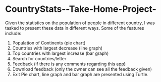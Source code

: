 # CountryStats--Take-Home-Project-
Given the statistics on the population of people in different country, I was tasked to present these data in different ways.
Some of the features include: 
1. Population of Continents (pie chart)
2. Countries with largest decrease (line graph)
3. Top countries with largest increase (bar graph)
4. Search for countries/letter
5. Feedback (if there is any comments regarding this app)
6. Download feedback (only the owner can see all the feedback given)
7. Exit
Pie chart, line graph and bar graph are presented using Turtle.
